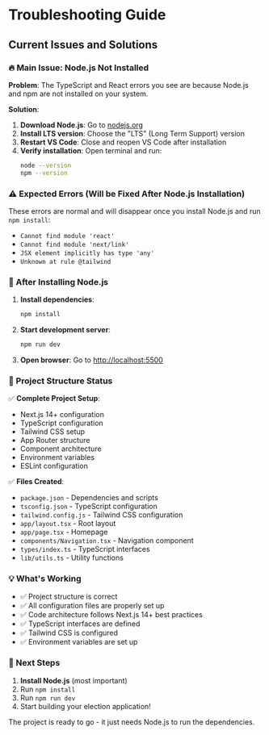 # Troubleshooting Guide

## Current Issues and Solutions

### 🔥 Main Issue: Node.js Not Installed

**Problem**: The TypeScript and React errors you see are because Node.js and npm are not installed on your system.

**Solution**:
1. **Download Node.js**: Go to [nodejs.org](https://nodejs.org/)
2. **Install LTS version**: Choose the "LTS" (Long Term Support) version
3. **Restart VS Code**: Close and reopen VS Code after installation
4. **Verify installation**: Open terminal and run:
   ```bash
   node --version
   npm --version
   ```

### ⚠️ Expected Errors (Will be Fixed After Node.js Installation)

These errors are normal and will disappear once you install Node.js and run `npm install`:

- `Cannot find module 'react'`
- `Cannot find module 'next/link'`
- `JSX element implicitly has type 'any'`
- `Unknown at rule @tailwind`

### 🚀 After Installing Node.js

1. **Install dependencies**:
   ```bash
   npm install
   ```

2. **Start development server**:
   ```bash
   npm run dev
   ```

3. **Open browser**: Go to [http://localhost:5500](http://localhost:5500)

### 📁 Project Structure Status

✅ **Complete Project Setup**:
- Next.js 14+ configuration
- TypeScript configuration  
- Tailwind CSS setup
- App Router structure
- Component architecture
- Environment variables
- ESLint configuration

✅ **Files Created**:
- `package.json` - Dependencies and scripts
- `tsconfig.json` - TypeScript configuration
- `tailwind.config.js` - Tailwind CSS configuration
- `app/layout.tsx` - Root layout
- `app/page.tsx` - Homepage
- `components/Navigation.tsx` - Navigation component
- `types/index.ts` - TypeScript interfaces
- `lib/utils.ts` - Utility functions

### 💡 What's Working

- ✅ Project structure is correct
- ✅ All configuration files are properly set up
- ✅ Code architecture follows Next.js 14+ best practices
- ✅ TypeScript interfaces are defined
- ✅ Tailwind CSS is configured
- ✅ Environment variables are set up

### 🔧 Next Steps

1. **Install Node.js** (most important)
2. Run `npm install`
3. Run `npm run dev`
4. Start building your election application!

The project is ready to go - it just needs Node.js to run the dependencies.